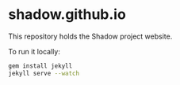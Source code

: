 shadow.github.io
================

This repository holds the Shadow project website.

To run it locally:

```bash
gem install jekyll
jekyll serve --watch
```

